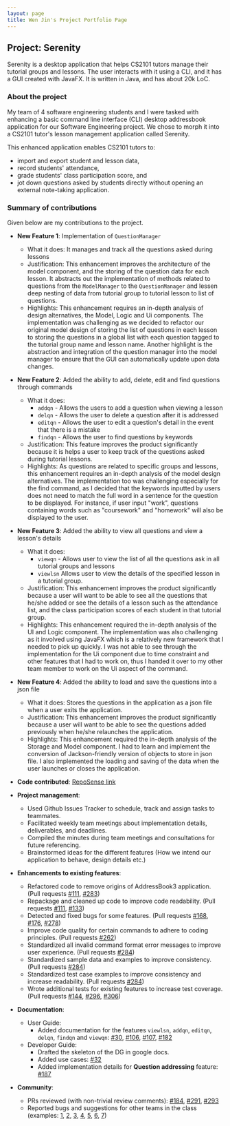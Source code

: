 ```yaml
---
layout: page
title: Wen Jin's Project Portfolio Page
---
```


## Project: Serenity

Serenity is a desktop application that helps CS2101 tutors manage their tutorial groups and lessons. 
The user interacts with it using a CLI, and it has a GUI created with JavaFX. 
It is written in Java, and has about 20k LoC.

### About the project

My team of 4 software engineering students and I were tasked with enhancing a basic command line 
interface (CLI) desktop addressbook application for our Software Engineering project. We chose to 
morph it into a CS2101 tutor's lesson management application called Serenity. 

This enhanced application enables CS2101 tutors to:
 * import and export student and lesson data,
 * record students' attendance,
 * grade students' class participation score, and 
 * jot down questions asked by students directly without opening an external note-taking application.

### Summary of contributions

Given below are my contributions to the project.

* **New Feature 1**: Implementation of `QuestionManager`
  * What it does: It manages and track all the questions asked during lessons
  * Justification: This enhancement improves the architecture of the model component, and the 
    storing of the question data for each lesson. It abstracts out the implementation of methods 
    related to questions from the `ModelManager` to the `QuestionManager` and lessen deep nesting 
    of data from tutorial group to tutorial lesson to list of questions.
  * Highlights: This enhancement requires an in-depth analysis of design alternatives, the Model,
    Logic and Ui components. The implementation was challenging as we decided to refactor our original 
    model design of storing the list of questions in each lesson to storing the questions in a global 
    list with each question tagged to the tutorial group name and lesson name. Another highlight is 
    the abstraction and integration of the question manager into the model manager to ensure that the 
    GUI can automatically update upon data changes.

* **New Feature 2**: Added the ability to add, delete, edit and find questions through commands
  * What it does: 
    * `addqn` - Allows the users to add a question when viewing a lesson
    * `delqn` - Allows the user to delete a question after it is addressed
    * `editqn` - Allows the user to edit a question's detail in the event that there is a mistake
    * `findqn` - Allows the user to find questions by keywords
  * Justification: This feature improves the product significantly because it is helps a user to 
    keep track of the questions asked during tutorial lessons.
  * Highlights: As questions are related to specific groups and lessons, this enhancement requires an 
    in-depth analysis of the model design alternatives. The implementation too was challenging especially
    for the find command, as I decided that the keywords inputted by users does not need to match the full
    word in a sentence for the question to be displayed. For instance, if user input "work", questions 
    containing words such as "coursework" and "homework" will also be displayed to the user.
    
* **New Feature 3**: Added the ability to view all questions and view a lesson's details 
  * What it does: 
    * `viewqn` - Allows user to view the list of all the questions ask in all tutorial groups and lessons
    * `viewlsn` Allows user to view the details of the specified lesson in a tutorial group.
  * Justification: This enhancement improves the product significantly because a user will want to
    be able to see all the questions that he/she added or see the details of a lesson such as the 
    attendance list, and the class participation scores of each student in that tutorial group. 
  * Highlights: This enhancement required the in-depth analysis of the UI and Logic component. 
    The implementation was also challenging as it involved using JavaFX which is a relatively new 
    framework that I needed to pick up quickly. I was not able to see through the implementation for 
    the Ui component due to time constraint and other features that I had to work on, thus I handed 
    it over to my other team member to work on the Ui aspect of the command.

* **New Feature 4**: Added the ability to load and save the questions into a json file 
  * What it does: Stores the questions in the application as a json file when a user exits the application.
  * Justification: This enhancement improves the product significantly because a user will want to
    be able to see the questions added previously when he/she relaunches the application.
  * Highlights: This enhancement required the in-depth analysis of the Storage and Model component. I had 
    to learn and implement the conversion of Jackson-friendly version of objects to store in json file. I 
    also implemented the loading and saving of the data when the user launches or closes the application.

* **Code contributed**: [RepoSense link](https://nus-cs2103-ay2021s1.github.io/tp-dashboard/#breakdown=true&search=nijnxw&sort=groupTitle&sortWithin=title&since=2020-08-14&timeframe=commit&mergegroup=&groupSelect=groupByRepos&checkedFileTypes=docs~functional-code~test-code~other)

* **Project management**:
  * Used Github Issues Tracker to schedule, track and assign tasks to teammates.
  * Facilitated weekly team meetings about implementation details, deliverables, and deadlines.
  * Compiled the minutes during team meetings and consultations for future referencing. 
  * Brainstormed ideas for the different features (How we intend our application to behave, design details etc.)

* **Enhancements to existing features**:
  * Refactored code to remove origins of AddressBook3 application.
    (Pull requests [\#111](https://github.com/AY2021S1-CS2103T-W12-4/tp/pull/111),
    [\#283](https://github.com/AY2021S1-CS2103T-W12-4/tp/pull/283))
  * Repackage and cleaned up code to improve code readability.
    (Pull requests [\#111](https://github.com/AY2021S1-CS2103T-W12-4/tp/pull/111),
    [\#133](https://github.com/AY2021S1-CS2103T-W12-4/tp/pull/133))
  * Detected and fixed bugs for some features.
    (Pull requests [\#168](https://github.com/AY2021S1-CS2103T-W12-4/tp/pull/168),
        [\#176](https://github.com/AY2021S1-CS2103T-W12-4/tp/issues/176),
        [\#278](https://github.com/AY2021S1-CS2103T-W12-4/tp/pull/278))
  * Improve code quality for certain commands to adhere to coding principles.
    (Pull requests [\#262](https://github.com/AY2021S1-CS2103T-W12-4/tp/pull/262))
  * Standardized all invalid command format error messages to improve user experience.
    (Pull requests [\#284](https://github.com/AY2021S1-CS2103T-W12-4/tp/pull/284))
  * Standardized sample data and examples to improve consistency.
    (Pull requests [\#284](https://github.com/AY2021S1-CS2103T-W12-4/tp/pull/284))
  * Standardized test case examples to improve consistency and increase readability.
    (Pull requests [\#284](https://github.com/AY2021S1-CS2103T-W12-4/tp/pull/284))
  * Wrote additional tests for existing features to increase test coverage.
    (Pull requests [\#144](https://github.com/AY2021S1-CS2103T-W12-4/tp/pull/144), 
        [\#296](https://github.com/AY2021S1-CS2103T-W12-4/tp/pull/296), 
        [\#306](https://github.com/AY2021S1-CS2103T-W12-4/tp/pull/306))

* **Documentation**:
  * User Guide:
    * Added documentation for the features `viewlsn`, `addqn`, `editqn`, `delqn`, `findqn` and `viewqn`: 
        [\#30](https://github.com/AY2021S1-CS2103T-W12-4/tp/pull/30),
        [\#106](https://github.com/AY2021S1-CS2103T-W12-4/tp/pull/106), 
        [\#107](https://github.com/AY2021S1-CS2103T-W12-4/tp/pull/107),
        [\#182](https://github.com/AY2021S1-CS2103T-W12-4/tp/pull/182)
  * Developer Guide:
    * Drafted the skeleton of the DG in google docs.
    * Added use cases: [\#32](https://github.com/AY2021S1-CS2103T-W12-4/tp/pull/32)
    * Added implementation details for **Question addressing** feature: 
        [\#187](https://github.com/AY2021S1-CS2103T-W12-4/tp/pull/187)

* **Community**:
  * PRs reviewed (with non-trivial review comments): 
    [\#184](https://github.com/AY2021S1-CS2103T-W12-4/tp/pull/184), 
    [\#291](https://github.com/AY2021S1-CS2103T-W12-4/tp/pull/291), 
    [\#293](https://github.com/AY2021S1-CS2103T-W12-4/tp/pull/293)
  * Reported bugs and suggestions for other teams in the class (examples: 
    [1](https://github.com/AY2021S1-CS2103T-W13-3/tp/issues/246),
    [2](https://github.com/AY2021S1-CS2103T-W13-3/tp/issues/247), 
    [3](https://github.com/AY2021S1-CS2103T-W13-3/tp/issues/248),
    [4](https://github.com/AY2021S1-CS2103T-W13-3/tp/issues/249),
    [5](https://github.com/AY2021S1-CS2103T-W13-3/tp/issues/250),
    [6](https://github.com/AY2021S1-CS2103T-W13-3/tp/issues/251),
    [7](https://github.com/AY2021S1-CS2103T-W13-3/tp/issues/252)) 
